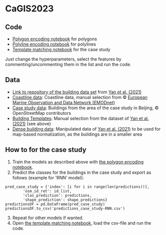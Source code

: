 # CaGIS2023

## Code
* [Polygon encoding notebook](polygon_encoding.ipynb) for polygons
* [Polyline encoding notebook](polyline_encoding.ipynb) for polylines
* [Template matching notebook](template_matching.ipynb) for the case study

Just change the hyperparameters, select the features by commenting/uncommenting them in the list and run the code.

## Data
* [Link to repository of the building data set](https://figshare.com/articles/dataset/GCN-based_building_shape_coding_and_cognition_in_maps-Data_Codes/11742507) from [Yan et al. (2021)](https://doi.org/10.1080/13658816.2020.1768260) 
* [Coastline data](data/coastlines.shp): Coastline data, manual selection from © [European Marine Observation and Data Network (EMODnet)](https://emodnet.ec.europa.eu/en/geology) 
* [Case study data](data/case_study.shp): Buildings from the area of the case study in Beijing, © OpenStreetMap contributors
* [Building Templates](data/templates.shp): Manual selection from the dataset of [Yan et al. (2021)](https://doi.org/10.1080/13658816.2020.1768260) (see above)
* [Dense building data](data/map_area.shp): Manipulated data of [Yan et al. (2021)](https://doi.org/10.1080/13658816.2020.1768260) to be used for map-based normalization, as the buildings are in a smaller area

## How to for the case study

1. Train the models as described above with [the polygon encoding notebook](polygon_encoding.ipynb).
2. Predict the classes for the buildings in the case study and export as follows (example for 'RNN' model):
```
pred_case_study = {'index': [i for i in range(len(predictions))],
        'osm_id_ret': id_list,
        'clas_prediction': predictions,
        'shape_prediction': shape_predictions}
predictionsDF = pd.DataFrame(pred_case_study)
predictionsDF.to_csv('predictions_case_study-RNN.csv')
```
3. Repeat for other models if wanted.
4. Open [the template matching notebook](template_matching.ipynb), load the csv-file and run the code.

